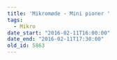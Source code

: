 ```yaml
---
title: 'Mikromøde - Mini pioner '
tags:
  - Mikro
date_start: "2016-02-11T16:00:00"
date_end: "2016-02-11T17:30:00"
old_id: 5863
---
```

